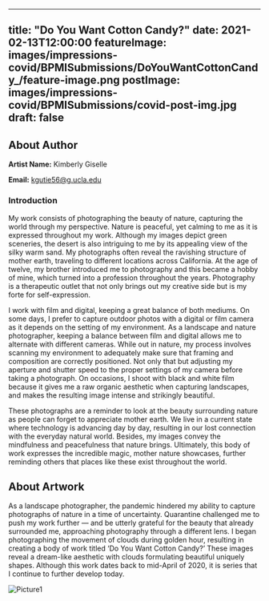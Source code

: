 
---
title: "Do You Want Cotton Candy?"
date: 2021-02-13T12:00:00
featureImage: images/impressions-covid/BPMISubmissions/DoYouWantCottonCandy_/feature-image.png
postImage: images/impressions-covid/BPMISubmissions/covid-post-img.jpg
draft: false
---

## About Author

**Artist Name:** Kimberly Giselle

**Email:** kgutie56@g.ucla.edu

### Introduction
My work consists of photographing the beauty of nature, capturing the world through my perspective. Nature is peaceful, yet calming to me as it is expressed throughout my work. Although my images depict green sceneries, the desert is also intriguing to me by its appealing view of the silky warm sand. My photographs often reveal the ravishing structure of mother earth, traveling to different locations across California. At the age of twelve, my brother introduced me to photography and this became a hobby of mine, which turned into a profession throughout the years. Photography is a therapeutic outlet that not only brings out my creative side but is my forte for self-expression. 

I work with film and digital, keeping a great balance of both mediums. On some days, I prefer to capture outdoor photos with a digital or film camera as it depends on the setting of my environment. As a landscape and nature photographer, keeping a balance between film and digital allows me to alternate with different cameras. While out in nature, my process involves scanning my environment to adequately make sure that framing and composition are correctly positioned. Not only that but adjusting my aperture and shutter speed to the proper settings of my camera before taking a photograph. On occasions, I shoot with black and white film because it gives me a raw organic aesthetic when capturing landscapes, and makes the resulting image intense and strikingly beautiful. 

These photographs are a reminder to look at the beauty surrounding nature as people can forget to appreciate mother earth. We live in a current state where technology is advancing day by day, resulting in our lost connection with the everyday natural world. Besides, my images convey the mindfulness and peacefulness that nature brings. Ultimately, this body of work expresses the incredible magic, mother nature showcases, further reminding others that places like these exist throughout the world. 


## About Artwork
As a landscape photographer, the pandemic hindered my ability to capture photographs of nature in a time of uncertainty. Quarantine challenged me to push my work further — and be utterly grateful for the beauty that already surrounded me, approaching photography through a different lens. I began photographing the movement of clouds during golden hour, resulting in creating a body of work titled ‘Do You Want Cotton Candy?’ These images reveal a dream-like aesthetic with clouds formulating beautiful uniquely shapes. Although this work dates back to mid-April of 2020, it is series that I continue to further develop today. 


![Picture1](../../images/impressions-covid/BPMISubmissions/DoYouWantCottonCandy_/Picture1.png)
